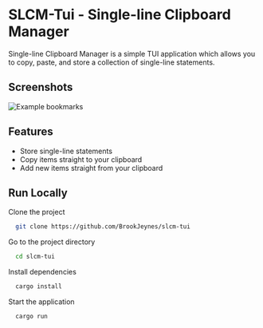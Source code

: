 # SLCM-Tui - Single-line Clipboard Manager

Single-line Clipboard Manager is a simple TUI application which allows you to copy, paste, and store a collection of single-line statements.


## Screenshots

![Example bookmarks](hhttps://github.com/BrookJeynes/slcm-tui/tree/master/assest/example.png)


## Features

- Store single-line statements
- Copy items straight to your clipboard
- Add new items straight from your clipboard


## Run Locally

Clone the project

```bash
  git clone https://github.com/BrookJeynes/slcm-tui
```

Go to the project directory

```bash
  cd slcm-tui
```

Install dependencies

```bash
  cargo install
```

Start the application

```bash
  cargo run
```
